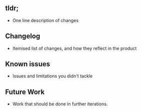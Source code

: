 ## tldr;
* One line description of changes

## Changelog
* Itemised list of changes, and how they reflect in the product

## Known issues
* Issues and limitations you didn't tackle

## Future Work
* Work that should be done in further iterations.
